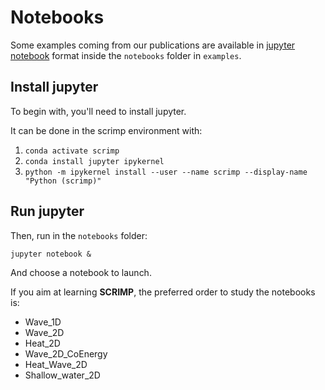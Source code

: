 Notebooks
=========

Some examples coming from our publications are available in [jupyter notebook](https://jupyter.org/) format inside the ``notebooks`` folder in ``examples``.

Install jupyter
---------------

To begin with, you'll need to install jupyter.

It can be done in the scrimp environment with:

1. `conda activate scrimp`
2. `conda install jupyter ipykernel`
3. `python -m ipykernel install --user --name scrimp --display-name "Python (scrimp)"`

Run jupyter
-----------

Then, run in the ``notebooks`` folder:

`jupyter notebook &`

And choose a notebook to launch.

If you aim at learning **SCRIMP**, the preferred order to study the notebooks is:

* Wave_1D
* Wave_2D
* Heat_2D
* Wave_2D_CoEnergy
* Heat_Wave_2D
* Shallow_water_2D

